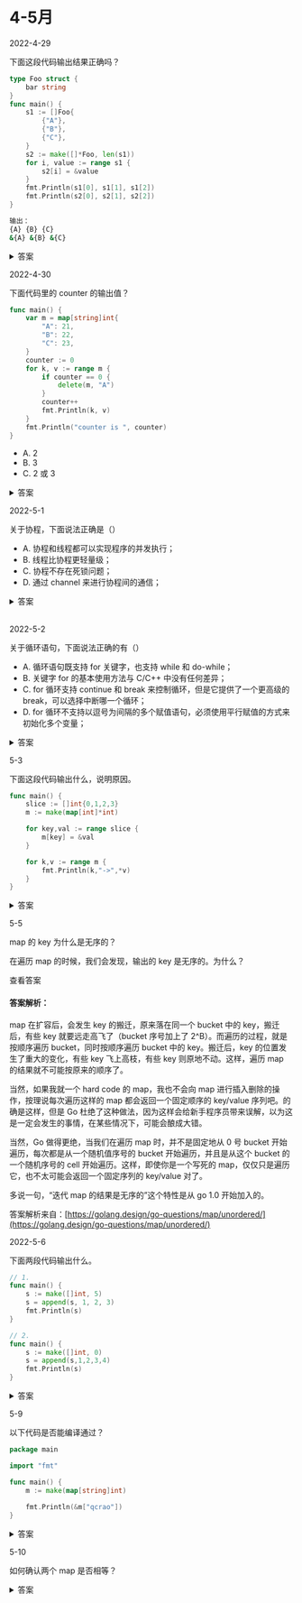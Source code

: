 # 4-5月

2022-4-29

下面这段代码输出结果正确吗？

```go
type Foo struct {
	bar string
}
func main() {
	s1 := []Foo{
		{"A"},
		{"B"},
		{"C"},
	}
	s2 := make([]*Foo, len(s1))
	for i, value := range s1 {
		s2[i] = &value
	}
	fmt.Println(s1[0], s1[1], s1[2])
	fmt.Println(s2[0], s2[1], s2[2])
}
```

```bash
输出：
{A} {B} {C}
&{A} &{B} &{C}
```

<details>

<summary>答案</summary>

参考答案及解析：s2 的输出结果错误。

s2 的输出是 `&{C} &{C} &{C}`，在前面题目我们提到过，for range 使用短变量声明(:=)的形式迭代变量时，变量 i、value 在每次循环体中都会被重用，而不是重新声明。所以 s2 每次填充的都是临时变量 value 的地址，而在最后一次循环中，value 被赋值为{c}。因此，s2 输出的时候显示出了三个 &{c}。

可行的解决办法如下：

```go
for i := range s1 {
    s2[i] = &s1[i]
}
```

</details>



2022-4-30

下面代码里的 counter 的输出值？

```go
func main() {
	var m = map[string]int{
		"A": 21,
		"B": 22,
		"C": 23,
	}
	counter := 0
	for k, v := range m {
		if counter == 0 {
			delete(m, "A")
		}
		counter++
		fmt.Println(k, v)
	}
	fmt.Println("counter is ", counter)
}
```

* A. 2
* B. 3
* C. 2 或 3

<details>

<summary>答案</summary>

参考答案：C。

解析 ： for range map 是无序的，如果第一次循环到 A，则输出 3；否则输出 2。

代码实现：[https://replit.com/@Vooce/2022-4-30#main.go](https://replit.com/@Vooce/2022-4-30#main.go)

</details>



2022-5-1

关于协程，下面说法正确是（）

* A. 协程和线程都可以实现程序的并发执行；
* B. 线程比协程更轻量级；
* C. 协程不存在死锁问题；
* D. 通过 channel 来进行协程间的通信；

<details>

<summary>答案</summary>

参考答案及解析：AD。

</details>

\
2022-5-2

关于循环语句，下面说法正确的有（）

* A. 循环语句既支持 for 关键字，也支持 while 和 do-while；
* B. 关键字 for 的基本使用方法与 C/C++ 中没有任何差异；
* C. for 循环支持 continue 和 break 来控制循环，但是它提供了一个更高级的 break，可以选择中断哪一个循环；
* D. for 循环不支持以逗号为间隔的多个赋值语句，必须使用平行赋值的方式来初始化多个变量；

<details>

<summary>答案</summary>

参考答案及解析：CD。

</details>



5-3

下面这段代码输出什么，说明原因。

```go
func main() {
	slice := []int{0,1,2,3}
	m := make(map[int]*int)

	for key,val := range slice {
		m[key] = &val
	}

	for k,v := range m {
		fmt.Println(k,"->",*v)
	}
}
```



<details>

<summary>答案</summary>

答案：

```go
0 -> 3
1 -> 3
2 -> 3
3 -> 3
```



解析：这是新手常会犯的错误写法，for range 循环的时候会**创建每个元素的副本，而不是元素的引用**，所以 m\[key] = \&val 取的都是变量 val 的地址，所以最后 map 中的所有元素的值都是变量 val 的地址，因为最后 val 被赋值为3，所有输出都是3.

正确的写法：

```go
func main() {

	slice := []int{0,1,2,3}
	m := make(map[int]*int)

	for key,val := range slice {
		value := val
		m[key] = &value
	}

	for k,v := range m {
		fmt.Println(k,"===>",*v)
	}
}
```



扩展题目

```go
type Test struct {
	name string
}

func (this *Test) Point(){
	fmt.Println(this.name)
}

func main() {

	ts := []Test{
		{"a"},
		{"b"},
		{"c"},
	}

	for _,t := range ts {
		//fmt.Println(reflect.TypeOf(t))
		defer t.Point()
	}
	
}
```

参考：https://blog.csdn.net/idwtwt/article/details/87378419



</details>



5-5

map 的 key 为什么是无序的？

在遍历 map 的时候，我们会发现，输出的 key 是无序的。为什么？

查看答案

#### 答案解析：

map 在扩容后，会发生 key 的搬迁，原来落在同一个 bucket 中的 key，搬迁后，有些 key 就要远走高飞了（bucket 序号加上了 2^B）。而遍历的过程，就是按顺序遍历 bucket，同时按顺序遍历 bucket 中的 key。搬迁后，key 的位置发生了重大的变化，有些 key 飞上高枝，有些 key 则原地不动。这样，遍历 map 的结果就不可能按原来的顺序了。

当然，如果我就一个 hard code 的 map，我也不会向 map 进行插入删除的操作，按理说每次遍历这样的 map 都会返回一个固定顺序的 key/value 序列吧。的确是这样，但是 Go 杜绝了这种做法，因为这样会给新手程序员带来误解，以为这是一定会发生的事情，在某些情况下，可能会酿成大错。

当然，Go 做得更绝，当我们在遍历 map 时，并不是固定地从 0 号 bucket 开始遍历，每次都是从一个随机值序号的 bucket 开始遍历，并且是从这个 bucket 的一个随机序号的 cell 开始遍历。这样，即使你是一个写死的 map，仅仅只是遍历它，也不太可能会返回一个固定序列的 key/value 对了。

多说一句，“迭代 map 的结果是无序的”这个特性是从 go 1.0 开始加入的。

答案解析来自：[https://golang.design/go-questions/map/unordered/](https://golang.design/go-questions/map/unordered/)



2022-5-6

下面两段代码输出什么。

```go
// 1.
func main() {
    s := make([]int, 5)
    s = append(s, 1, 2, 3)
    fmt.Println(s)
}

// 2.
func main() {
    s := make([]int, 0)
    s = append(s,1,2,3,4)
    fmt.Println(s)
}
```

<details>

<summary>答案</summary>

```
代码 1 输出：[0 0 0 0 0 1 2 3]
代码 2 输出：[1 2 3 4]
```

参考解析：这道题考的是使用 append 向 slice 添加元素，第一段代码常见的错误是 \[1 2 3]，需要注意。

</details>

5-9

以下代码是否能编译通过？

```go
package main

import "fmt"

func main() {
    m := make(map[string]int)
    
    fmt.Println(&m["qcrao"])
}
```

<details>

<summary> 答案</summary>

#### 答案解析：

这个问题，相当于问：可以对 map 的元素直接取地址吗？

以上代码编译报错：

./main.go:8:14: cannot take the address of m\["qcrao"]

即无法对 map 的 key 或 value 进行取址。

如果通过其他 hack 的方式，例如 unsafe.Pointer 等获取到了 key 或 value 的地址，也不能长期持有，因为一旦发生扩容，key 和 value 的位置就会改变，之前保存的地址也就失效了。

题目和解析来自：[https://golang.design/go-questions/map/element-address/](https://golang.design/go-questions/map/element-address/)

</details>



5-10

如何确认两个 map 是否相等？

<details>

<summary>答案</summary>

反射

```go
package main

import( 
    "fmt"
    "relflect"
)
func main() {
    var m map[string]int
    var n map[string]int

    fmt.Println(reflect.DeepEqual(m,n))
}
```

</details>


